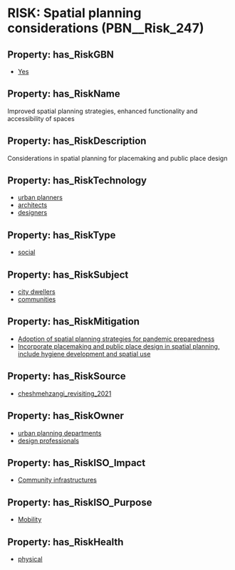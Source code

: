# RISK: __Spatial planning considerations__ (PBN__Risk_247)

## Property: has_RiskGBN

* [Yes](PBN__RiskGBN_1)

## Property: has_RiskName

Improved spatial planning strategies, enhanced functionality and accessibility of spaces

## Property: has_RiskDescription

Considerations in spatial planning for placemaking and public place design

## Property: has_RiskTechnology

* [urban planners](PBN__Technology_379)
* [architects](PBN__Technology_380)
* [designers](PBN__Technology_381)

## Property: has_RiskType

* [social](PBN__RiskType_2)

## Property: has_RiskSubject

* [city dwellers](PBN__Stakeholder_772)
* [communities](PBN__Stakeholder_4)

## Property: has_RiskMitigation

* [Adoption of spatial planning strategies for pandemic preparedness](PBN__RiskMitigation_296)
* [Incorporate placemaking and public place design in spatial planning, include hygiene development and spatial use](PBN__RiskMitigation_1737)

## Property: has_RiskSource

* [cheshmehzangi_revisiting_2021](PBN__Article_59)

## Property: has_RiskOwner

* [urban planning departments](PBN__Stakeholder_777)
* [design professionals](PBN__Stakeholder_365)

## Property: has_RiskISO_Impact

* [Community infrastructures](PBN__RiskISO_Purpose_9)

## Property: has_RiskISO_Purpose

* [Mobility](PBN__RiskISO_Impact_14)

## Property: has_RiskHealth

* [physical](PBN__RiskHealth_0)

